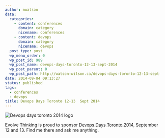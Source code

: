 ```yaml
---
author: nwatson
data:
  categories:
    - content: conferences
      domain: category
      nicename: conferences
    - content: devops
      domain: category
      nicename: devops
  post_type: post
  wp_menu_order: 0
  wp_post_id: 989
  wp_post_name: devops-days-toronto-12-13-sept-2014
  wp_post_parent: 0
  wp_post_path: http://watson-wilson.ca/devops-days-toronto-12-13-sept-2014/
date: 2014-09-04 09:13:27
status: published
tags:
  - conferences
  - devops
title: Devops Days Toronto 12-13  Sept 2014
---
```

![Devops days toronto 2014 logo](http://watson-wilson.ca/static/images/devopsdaystoronto.png)

Evolve Thinking is proud to sponsor [Devops Days Toronto 2014](http://www.devopsdays.org/events/2014-toronto/),
September 12 and 13. Find me there and ask me anything.

